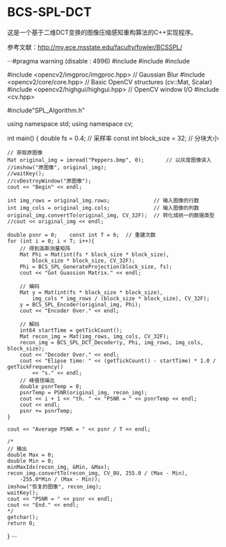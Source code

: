 # BCS-SPL-DCT
这是一个基于二维DCT变换的图像压缩感知重构算法的C++实现程序。

参考文献：http://my.ece.msstate.edu/faculty/fowler/BCSSPL/

···#pragma warning (disable : 4996)
#include<algorithm>
#include<iostream>
#include<cmath>

#include <opencv2/imgproc/imgproc.hpp>  // Gaussian Blur
#include <opencv2/core/core.hpp>        // Basic OpenCV structures (cv::Mat, Scalar)
#include <opencv2/highgui/highgui.hpp>  // OpenCV window I/O
#include <cv.hpp>

#include"SPL_Algorithm.h"

using namespace std;
using namespace cv;


int main()
{
	double fs = 0.4;	    // 采样率
	const int block_size = 32;  // 分块大小

	// 获取原图像
	Mat original_img = imread("Peppers.bmp", 0);	   // 以灰度图像读入
	//imshow("原图像", original_img);
  	//waitKey();	
	//cvDestroyWindow("原图像");
 	cout << "Begin" << endl;

	int img_rows = original_img.rows;	           // 输入图像的行数
	int img_cols = original_img.cols;	           // 输入图像的列数
	original_img.convertTo(original_img, CV_32F);  // 转化成统一的数据类型
	//cout << original_img << endl;

	double psnr = 0;	const int T = 6;  // 重建次数
	for (int i = 0; i < T; i++){
		// 得到高斯测量矩阵
		Mat Phi = Mat(int(fs * block_size * block_size),
			block_size * block_size, CV_32F);
		Phi = BCS_SPL_GenerateProjection(block_size, fs);
		cout << "Got Guassion Matrix." << endl;

		// 编码
		Mat y = Mat(int(fs * block_size * block_size),
			img_cols * img_rows / (block_size * block_size), CV_32F);
		y = BCS_SPL_Encoder(original_img, Phi);
		cout << "Encoder Over." << endl;

		// 解码
		int64 startTime = getTickCount();
		Mat recon_img = Mat(img_rows, img_cols, CV_32F);
		recon_img = BCS_SPL_DCT_Decoder(y, Phi, img_rows, img_cols, block_size);
		cout << "Decoder Over." << endl;
		cout << "Elipse time: " << (getTickCount() - startTime) * 1.0 / getTickFrequency()
			<< "s." << endl;
		// 峰值信噪比
		double psnrTemp = 0;
		psnrTemp = PSNR(original_img, recon_img);
		cout << i + 1 << "th. " << "PSNR = " << psnrTemp << endl;
		cout << endl;
		psnr += psnrTemp;
	}
	
	cout << "Average PSNR = " << psnr / T << endl;

	/*
	// 输出 
	double Max = 0;
	double Min = 0;
	minMaxIdx(recon_img, &Min, &Max);
	recon_img.convertTo(recon_img, CV_8U, 255.0 / (Max - Min), 
		-255.0*Min / (Max - Min));
	imshow("恢复的图像", recon_img);
	waitKey();
	cout << "PSNR = " << psnr << endl;
	cout << "End." << endl;
	*/
	getchar();
	return 0;
}
···

